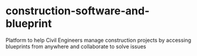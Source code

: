 # construction-software-and-blueprint
Platform to help Civil Engineers manage construction projects by accessing blueprints from anywhere and collaborate to solve issues

